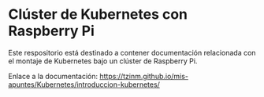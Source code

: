 # Clúster de Kubernetes con Raspberry Pi

Este respositorio está destinado a contener documentación relacionada con el montaje de Kubernetes bajo un clúster de Raspberry Pi.

Enlace a la documentación: https://tzinm.github.io/mis-apuntes/Kubernetes/introduccion-kubernetes/
